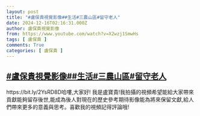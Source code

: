 ```yaml
---
layout: post
title: "#盧保貴視覺影像##生活#三農山區#留守老人"
date: 2024-12-16T02:16:31.000Z
author: 盧保貴視覺影像
from: https://www.youtube.com/watch?v=X2wzj1SmwHs
tags: [ 盧保貴 ]
comments: True
categories: [ 盧保貴 ]
---
```

<!--1734315391000-->
[#盧保貴視覺影像##生活#三農山區#留守老人](https://www.youtube.com/watch?v=X2wzj1SmwHs)
------

<div>
https://bit.ly/2YsRD8D哈嘍,大家好! 我是盧寶貴!我拍攝的視頻希望能給大家帶來貢獻能夠留存後世,能成為後人對現在的歷史參考期待影像能為將來保留文獻,給人們帶來更多的意義與思考。喜歡我的視頻記得評論哦!
</div>
